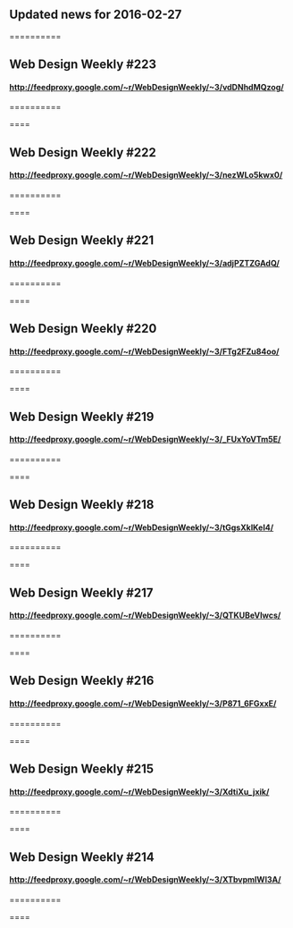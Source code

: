 ## Updated news for 2016-02-27 

==========
## Web Design Weekly #223
#### http://feedproxy.google.com/~r/WebDesignWeekly/~3/vdDNhdMQzog/

==========

====
## Web Design Weekly #222
#### http://feedproxy.google.com/~r/WebDesignWeekly/~3/nezWLo5kwx0/

==========

====
## Web Design Weekly #221
#### http://feedproxy.google.com/~r/WebDesignWeekly/~3/adjPZTZGAdQ/

==========

====
## Web Design Weekly #220
#### http://feedproxy.google.com/~r/WebDesignWeekly/~3/FTg2FZu84oo/

==========

====
## Web Design Weekly #219
#### http://feedproxy.google.com/~r/WebDesignWeekly/~3/_FUxYoVTm5E/

==========

====
## Web Design Weekly #218
#### http://feedproxy.google.com/~r/WebDesignWeekly/~3/tGgsXkIKeI4/

==========

====
## Web Design Weekly #217
#### http://feedproxy.google.com/~r/WebDesignWeekly/~3/QTKUBeVlwcs/

==========

====
## Web Design Weekly #216
#### http://feedproxy.google.com/~r/WebDesignWeekly/~3/P871_6FGxxE/

==========

====
## Web Design Weekly #215
#### http://feedproxy.google.com/~r/WebDesignWeekly/~3/XdtiXu_jxik/

==========

====
## Web Design Weekly #214
#### http://feedproxy.google.com/~r/WebDesignWeekly/~3/XTbvpmlWl3A/

==========

====
